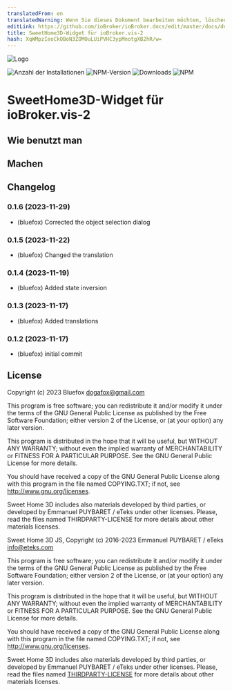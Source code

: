 ```yaml
---
translatedFrom: en
translatedWarning: Wenn Sie dieses Dokument bearbeiten möchten, löschen Sie bitte das Feld "translationsFrom". Andernfalls wird dieses Dokument automatisch erneut übersetzt
editLink: https://github.com/ioBroker/ioBroker.docs/edit/master/docs/de/adapterref/iobroker.vis-2-widgets-sweethome3d/README.md
title: SweetHome3D-Widget für ioBroker.vis-2
hash: XqWMpzIeoCkOBoN3ZOMOuLUiPVHC3ypMnotgXB2hR/w=
---
```

![Logo](../../../en/adapterref/iobroker.vis-2-widgets-sweethome3d/admin/vis-2-widgets-material.png)

![Anzahl der Installationen](http://iobroker.live/badges/vis-2-widgets-material-stable.svg)
![NPM-Version](http://img.shields.io/npm/v/iobroker.vis-2-widgets-material.svg)
![Downloads](https://img.shields.io/npm/dm/iobroker.vis-2-widgets-material.svg)
![NPM](https://nodei.co/npm/iobroker.vis-2-widgets-material.png?downloads=true)

# SweetHome3D-Widget für ioBroker.vis-2
## Wie benutzt man
## Machen
<!-- Platzhalter für die nächste Version (am Anfang der Zeile):

### **ARBEIT IN ARBEIT** -->

## Changelog
### 0.1.6 (2023-11-29)
* (bluefox) Corrected the object selection dialog

### 0.1.5 (2023-11-22)
* (bluefox) Changed the translation

### 0.1.4 (2023-11-19)
* (bluefox) Added state inversion

### 0.1.3 (2023-11-17)
* (bluefox) Added translations

### 0.1.2 (2023-11-17)
* (bluefox) initial commit

## License
Copyright (c) 2023 Bluefox <dogafox@gmail.com>

This program is free software; you can redistribute it and/or modify it under the
terms of the GNU General Public License as published by the Free Software Foundation;
either version 2 of the License, or (at your option) any later version.

This program is distributed in the hope that it will be useful, but WITHOUT ANY WARRANTY;
without even the implied warranty of MERCHANTABILITY or FITNESS FOR A PARTICULAR PURPOSE.
See the GNU General Public License for more details.

You should have received a copy of the GNU General Public License along with this program
in the file named COPYING.TXT; if not, see <http://www.gnu.org/licenses>.

Sweet Home 3D includes also materials developed by third parties, or developed by Emmanuel PUYBARET / eTeks
under other licenses.
Please, read the files named THIRDPARTY-LICENSE for more details about other materials licenses.



Sweet Home 3D JS, Copyright (c) 2016-2023 Emmanuel PUYBARET / eTeks <info@eteks.com>

This program is free software; you can redistribute it and/or modify it under the
terms of the GNU General Public License as published by the Free Software Foundation;
either version 2 of the License, or (at your option) any later version.

This program is distributed in the hope that it will be useful, but WITHOUT ANY WARRANTY;
without even the implied warranty of MERCHANTABILITY or FITNESS FOR A PARTICULAR PURPOSE.
See the GNU General Public License for more details.

You should have received a copy of the GNU General Public License along with this program
in the file named COPYING.TXT; if not, see <http://www.gnu.org/licenses>.

Sweet Home 3D includes also materials developed by third parties, or developed by Emmanuel PUYBARET / eTeks
under other licenses.
Please, read the files named [THIRDPARTY-LICENSE](licenses/licenses.md) for more details about other materials licenses.